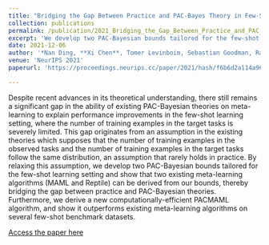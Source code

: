 ```yaml
---
title: "Bridging the Gap Between Practice and PAC-Bayes Theory in Few-Shot Meta-Learning"
collection: publications
permalink: /publication/2021_Bridging_the_Gap_Between_Practice_and_PAC_Bayes_Theory
excerpt: 'We develop two PAC-Bayesian bounds tailored for the few-shot learning setting and show that two existing meta-learning algorithms (MAML and Reptile) can be derived from our bounds, thereby bridging the gap between practice and PAC-Bayesian theories.'
date: 2021-12-06
author: '*Nan Ding, **Xi Chen**, Tomer Levinboim, Sebastian Goodman, Radu Soricut*' 
venue: 'NeurIPS 2021'
paperurl: 'https://proceedings.neurips.cc/paper/2021/hash/f6b6d2a114a9644419dc8d2315f22401-Abstract.html'

---
```


Despite recent advances in its theoretical understanding, there still remains a significant gap in the ability of existing PAC-Bayesian theories on meta-learning to explain performance improvements in the few-shot learning setting, where the number of training examples in the target tasks is severely limited. This gap originates from an assumption in the existing theories which supposes that the number of training examples in the observed tasks and the number of training examples in the target tasks follow the same distribution, an assumption that rarely holds in practice. By relaxing this assumption, we develop two PAC-Bayesian bounds tailored for the few-shot learning setting and show that two existing meta-learning algorithms (MAML and Reptile) can be derived from our bounds, thereby bridging the gap between practice and PAC-Bayesian theories. Furthermore, we derive a new computationally-efficient PACMAML algorithm, and show it outperforms existing meta-learning algorithms on several few-shot benchmark datasets.

[Access the paper here]([https://arxiv.org/abs/2203.05126](https://proceedings.neurips.cc/paper/2021/hash/f6b6d2a114a9644419dc8d2315f22401-Abstract.html))
